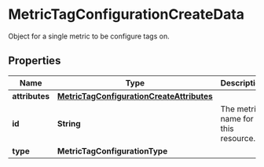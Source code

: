 

# MetricTagConfigurationCreateData

Object for a single metric to be configure tags on.
## Properties

Name | Type | Description | Notes
------------ | ------------- | ------------- | -------------
**attributes** | [**MetricTagConfigurationCreateAttributes**](MetricTagConfigurationCreateAttributes.md) |  |  [optional]
**id** | **String** | The metric name for this resource. | 
**type** | **MetricTagConfigurationType** |  | 



